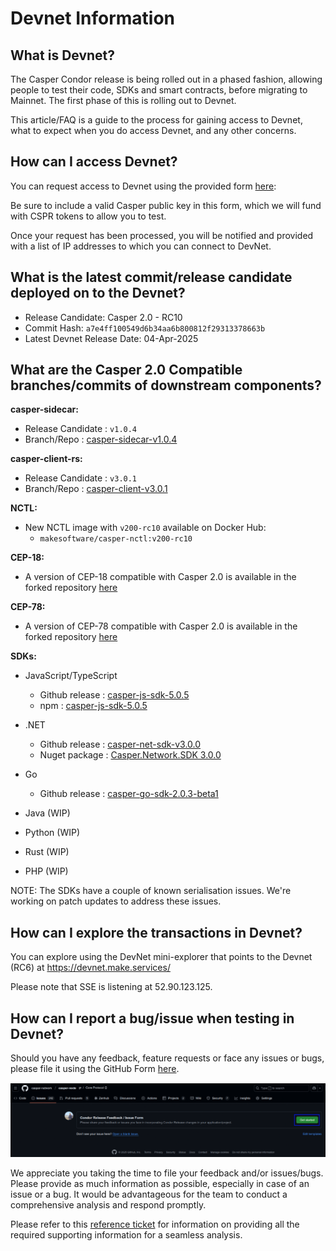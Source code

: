 # Devnet Information

## What is Devnet?

The Casper Condor release is being rolled out in a phased fashion, allowing people to test their code, SDKs and smart contracts, before migrating to Mainnet. The first phase of this is rolling out to Devnet. 

This article/FAQ is a guide to the process for gaining access to Devnet, what to expect when you do access Devnet, and any other concerns.

## How can I access Devnet?

You can request access to Devnet using the provided form [here](https://forms.gle/NXYtoK7gPXB1iPP3A): 
 

Be sure to include a valid Casper public key in this form, which we will fund with CSPR tokens to allow you to test.

Once your request has been processed, you will be notified and provided with a list of IP addresses to which you can connect to DevNet.

## What is the latest commit/release candidate deployed on to the Devnet?

- Release Candidate: Casper 2.0 - RC10
- Commit Hash: `a7e4ff100549d6b34aa6b800812f29313378663b`
- Latest Devnet Release Date: 04-Apr-2025

## What are the Casper 2.0 Compatible branches/commits of downstream components?

**casper-sidecar:**
  - Release Candidate   : `v1.0.4`
  - Branch/Repo : [casper-sidecar-v1.0.4](https://github.com/casper-network/casper-sidecar/commit/a7b552832aa44390d90b96c3ace67fdefce24670)

**casper-client-rs:**
  - Release Candidate   : `v3.0.1`
  - Branch/Repo : [casper-client-v3.0.1](https://github.com/casper-ecosystegitm/casper-client-rs/commit/305adf13a08d6b0dac016fa30cec77841ca0a8ca)

**NCTL:**
  - New NCTL image with `v200-rc10` available on Docker Hub: 
    - `makesoftware/casper-nctl:v200-rc10`

**CEP-18:** 
  - A version of CEP-18 compatible with Casper 2.0 is available in the forked repository [here](https://github.com/casper-ecosystem/cep18/tree/feat-2.0)


**CEP-78:**
  - A version of CEP-78 compatible with Casper 2.0 is available in the forked repository [here](https://github.com/casper-ecosystem/cep-78-enhanced-nft/tree/feat-2.0)


**SDKs:**
- JavaScript/TypeScript
  - Github release  : [casper-js-sdk-5.0.5](https://github.com/casper-ecosystem/casper-js-sdk/releases/tag/5.0.5)  
  - npm : [casper-js-sdk-5.0.5](https://www.npmjs.com/package/casper-js-sdk/v/5.0.5)

- .NET
  - Github release  : [casper-net-sdk-v3.0.0](https://github.com/make-software/casper-net-sdk/releases/tag/v3.0.0)  
  - Nuget package   : [Casper.Network.SDK 3.0.0](https://www.nuget.org/packages/Casper.Network.SDK/3.0.0)  

- Go
  - Github release  : [casper-go-sdk-2.0.3-beta1](https://github.com/make-software/casper-go-sdk/releases/tag/v2.0.3-beta1)  
- Java (WIP)
- Python (WIP)
- Rust (WIP)
- PHP (WIP)

NOTE: 
The SDKs have a couple of known serialisation issues. We're working on patch updates to address these issues.

## How can I explore the transactions in Devnet?

You can explore using the DevNet mini-explorer that points to the Devnet (RC6) at https://devnet.make.services/ 

Please note that SSE is listening at 52.90.123.125.

## How can I report a bug/issue when testing in Devnet?

Should you have any feedback, feature requests or face any issues or bugs, please file it using the GitHub Form [here](https://github.com/casper-network/casper-node/issues/new?assignees=devendran-m%2Cpiotr-dziubecki%2Csacherjj%2Ccspramit%2CSaiProServ&labels=condor-feedback&projects=&template=feedback.yml&title=%5BCondor-Release%5D%3A+Specify+your+feedback%2Fissue+briefly).

![issue form](../image_archive/condor/casper_condor_issue_form.png)

We appreciate you taking the time to file your feedback and/or issues/bugs. Please provide as much information as possible, especially in case of an issue or a bug. It would be advantageous for the team to conduct a comprehensive analysis and respond promptly.

Please refer to this [reference ticket](https://github.com/casper-network/casper-node/issues/4999) for information on providing all the required supporting information for a seamless analysis. 
